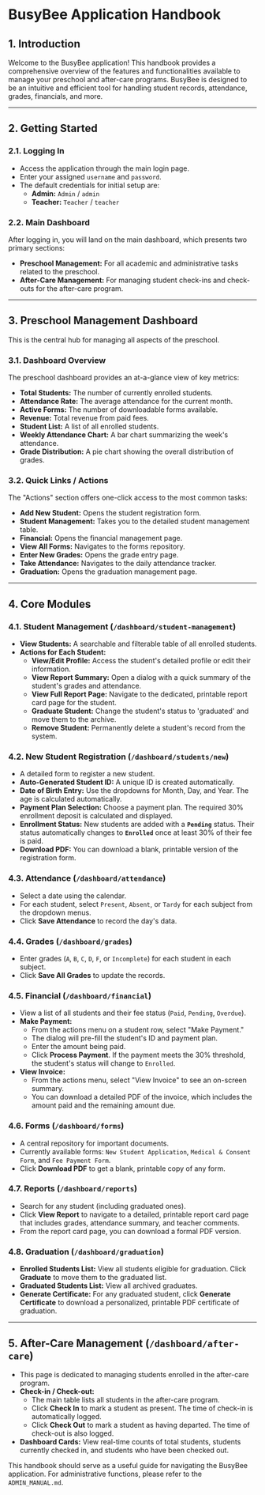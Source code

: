 # BusyBee Application Handbook

## 1. Introduction

Welcome to the BusyBee application! This handbook provides a comprehensive overview of the features and functionalities available to manage your preschool and after-care programs. BusyBee is designed to be an intuitive and efficient tool for handling student records, attendance, grades, financials, and more.

---

## 2. Getting Started

### 2.1. Logging In

-   Access the application through the main login page.
-   Enter your assigned `username` and `password`.
-   The default credentials for initial setup are:
    -   **Admin:** `Admin` / `admin`
    -   **Teacher:** `Teacher` / `teacher`

### 2.2. Main Dashboard

After logging in, you will land on the main dashboard, which presents two primary sections:
-   **Preschool Management:** For all academic and administrative tasks related to the preschool.
-   **After-Care Management:** For managing student check-ins and check-outs for the after-care program.

---

## 3. Preschool Management Dashboard

This is the central hub for managing all aspects of the preschool.

### 3.1. Dashboard Overview

The preschool dashboard provides an at-a-glance view of key metrics:
-   **Total Students:** The number of currently enrolled students.
-   **Attendance Rate:** The average attendance for the current month.
-   **Active Forms:** The number of downloadable forms available.
-   **Revenue:** Total revenue from paid fees.
-   **Student List:** A list of all enrolled students.
-   **Weekly Attendance Chart:** A bar chart summarizing the week's attendance.
-   **Grade Distribution:** A pie chart showing the overall distribution of grades.

### 3.2. Quick Links / Actions

The "Actions" section offers one-click access to the most common tasks:
-   **Add New Student:** Opens the student registration form.
-   **Student Management:** Takes you to the detailed student management table.
-   **Financial:** Opens the financial management page.
-   **View All Forms:** Navigates to the forms repository.
-   **Enter New Grades:** Opens the grade entry page.
-   **Take Attendance:** Navigates to the daily attendance tracker.
-   **Graduation:** Opens the graduation management page.

---

## 4. Core Modules

### 4.1. Student Management (`/dashboard/student-management`)

-   **View Students:** A searchable and filterable table of all enrolled students.
-   **Actions for Each Student:**
    -   **View/Edit Profile:** Access the student's detailed profile or edit their information.
    -   **View Report Summary:** Open a dialog with a quick summary of the student's grades and attendance.
    -   **View Full Report Page:** Navigate to the dedicated, printable report card page for the student.
    -   **Graduate Student:** Change the student's status to 'graduated' and move them to the archive.
    -   **Remove Student:** Permanently delete a student's record from the system.

### 4.2. New Student Registration (`/dashboard/students/new`)

-   A detailed form to register a new student.
-   **Auto-Generated Student ID:** A unique ID is created automatically.
-   **Date of Birth Entry:** Use the dropdowns for Month, Day, and Year. The age is calculated automatically.
-   **Payment Plan Selection:** Choose a payment plan. The required 30% enrollment deposit is calculated and displayed.
-   **Enrollment Status:** New students are added with a **`Pending`** status. Their status automatically changes to **`Enrolled`** once at least 30% of their fee is paid.
-   **Download PDF:** You can download a blank, printable version of the registration form.

### 4.3. Attendance (`/dashboard/attendance`)

-   Select a date using the calendar.
-   For each student, select `Present`, `Absent`, or `Tardy` for each subject from the dropdown menus.
-   Click **Save Attendance** to record the day's data.

### 4.4. Grades (`/dashboard/grades`)

-   Enter grades (`A`, `B`, `C`, `D`, `F`, or `Incomplete`) for each student in each subject.
-   Click **Save All Grades** to update the records.

### 4.5. Financial (`/dashboard/financial`)

-   View a list of all students and their fee status (`Paid`, `Pending`, `Overdue`).
-   **Make Payment:**
    -   From the actions menu on a student row, select "Make Payment."
    -   The dialog will pre-fill the student's ID and payment plan.
    -   Enter the amount being paid.
    -   Click **Process Payment**. If the payment meets the 30% threshold, the student's status will change to `Enrolled`.
-   **View Invoice:**
    -   From the actions menu, select "View Invoice" to see an on-screen summary.
    -   You can download a detailed PDF of the invoice, which includes the amount paid and the remaining amount due.

### 4.6. Forms (`/dashboard/forms`)

-   A central repository for important documents.
-   Currently available forms: `New Student Application`, `Medical & Consent Form`, and `Fee Payment Form`.
-   Click **Download PDF** to get a blank, printable copy of any form.

### 4.7. Reports (`/dashboard/reports`)

-   Search for any student (including graduated ones).
-   Click **View Report** to navigate to a detailed, printable report card page that includes grades, attendance summary, and teacher comments.
-   From the report card page, you can download a formal PDF version.

### 4.8. Graduation (`/dashboard/graduation`)

-   **Enrolled Students List:** View all students eligible for graduation. Click **Graduate** to move them to the graduated list.
-   **Graduated Students List:** View all archived graduates.
-   **Generate Certificate:** For any graduated student, click **Generate Certificate** to download a personalized, printable PDF certificate of graduation.

---

## 5. After-Care Management (`/dashboard/after-care`)

-   This page is dedicated to managing students enrolled in the after-care program.
-   **Check-in / Check-out:**
    -   The main table lists all students in the after-care program.
    -   Click **Check In** to mark a student as present. The time of check-in is automatically logged.
    -   Click **Check Out** to mark a student as having departed. The time of check-out is also logged.
-   **Dashboard Cards:** View real-time counts of total students, students currently checked in, and students who have been checked out.

This handbook should serve as a useful guide for navigating the BusyBee application. For administrative functions, please refer to the `ADMIN_MANUAL.md`.
